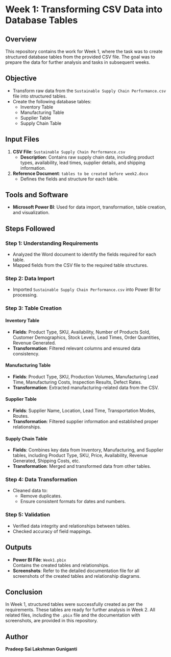# Week 1: Transforming CSV Data into Database Tables

## Overview
This repository contains the work for Week 1, where the task was to create structured database tables from the provided CSV file. The goal was to prepare the data for further analysis and tasks in subsequent weeks.

## Objective
- Transform raw data from the `Sustainable Supply Chain Performance.csv` file into structured tables.
- Create the following database tables:
  - Inventory Table
  - Manufacturing Table
  - Supplier Table
  - Supply Chain Table

## Input Files
1. **CSV File**: `Sustainable Supply Chain Performance.csv`  
   - **Description**: Contains raw supply chain data, including product types, availability, lead times, supplier details, and shipping information.
2. **Reference Document**: `tables to be created before week2.docx`  
   - Defines the fields and structure for each table.

## Tools and Software
- **Microsoft Power BI**: Used for data import, transformation, table creation, and visualization.

## Steps Followed
### Step 1: Understanding Requirements
- Analyzed the Word document to identify the fields required for each table.
- Mapped fields from the CSV file to the required table structures.

### Step 2: Data Import
- Imported `Sustainable Supply Chain Performance.csv` into Power BI for processing.

### Step 3: Table Creation
#### Inventory Table
- **Fields**: Product Type, SKU, Availability, Number of Products Sold, Customer Demographics, Stock Levels, Lead Times, Order Quantities, Revenue Generated.
- **Transformation**: Filtered relevant columns and ensured data consistency.

#### Manufacturing Table
- **Fields**: Product Type, SKU, Production Volumes, Manufacturing Lead Time, Manufacturing Costs, Inspection Results, Defect Rates.
- **Transformation**: Extracted manufacturing-related data from the CSV.

#### Supplier Table
- **Fields**: Supplier Name, Location, Lead Time, Transportation Modes, Routes.
- **Transformation**: Filtered supplier information and established proper relationships.

#### Supply Chain Table
- **Fields**: Combines key data from Inventory, Manufacturing, and Supplier tables, including Product Type, SKU, Price, Availability, Revenue Generated, Shipping Costs, etc.
- **Transformation**: Merged and transformed data from other tables.

### Step 4: Data Transformation
- Cleaned data to:
  - Remove duplicates.
  - Ensure consistent formats for dates and numbers.

### Step 5: Validation
- Verified data integrity and relationships between tables.
- Checked accuracy of field mappings.

## Outputs
- **Power BI File**: `Week1.pbix`  
  Contains the created tables and relationships.
- **Screenshots**: Refer to the detailed documentation file for all screenshots of the created tables and relationship diagrams.


## Conclusion
In Week 1, structured tables were successfully created as per the requirements. These tables are ready for further analysis in Week 2. All related files, including the `.pbix` file and the documentation with screenshots, are provided in this repository.

## Author
**Pradeep Sai Lakshman Guniganti**
